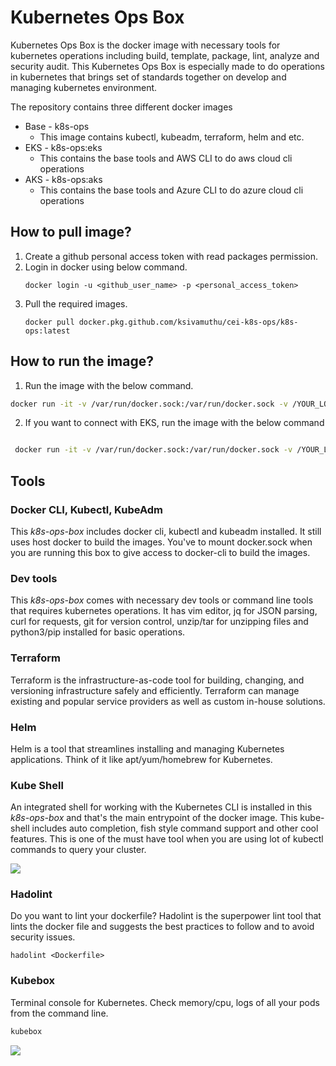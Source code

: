 # Kubernetes Ops Box

Kubernetes Ops Box is the docker image with necessary tools for kubernetes operations including build, template, package, lint, analyze and security audit. This Kubernetes Ops Box is especially made to do operations in kubernetes that brings set of standards together on develop and managing kubernetes environment.

The repository contains three different docker images

* Base - k8s-ops
    * This image contains kubectl, kubeadm, terraform, helm and etc.
* EKS - k8s-ops:eks
    * This contains the base tools and AWS CLI to do aws cloud cli operations
* AKS - k8s-ops:aks
    * This contains the base tools and Azure CLI to do azure cloud cli operations

## How to pull image?

1. Create a github personal access token with read packages permission.
2. Login in docker using below command.
   ```
   docker login -u <github_user_name> -p <personal_access_token>
   ```
3. Pull the required images.
   ```
   docker pull docker.pkg.github.com/ksivamuthu/cei-k8s-ops/k8s-ops:latest
   ```

## How to run the image?

1. Run the image with the below command.

 ```bash
 docker run -it -v /var/run/docker.sock:/var/run/docker.sock -v /YOUR_LOCAL_FOLDER/.kube:/root/.kube docker.pkg.github.com/ksivamuthu/cei-k8s-ops/k8s-ops:latest
 ```
 
2. If you want to connect with EKS, run the image with the below command

```bash

 docker run -it -v /var/run/docker.sock:/var/run/docker.sock -v /YOUR_LOCAL_FOLDER/.kube:/root/.kube -v /YOUR_LOCAL_FOLDER/.aws:/root/.aws docker.pkg.github.com/ksivamuthu/cei-k8s-ops/k8s-ops-eks:latest
```

## Tools

### Docker CLI, Kubectl, KubeAdm

This *k8s-ops-box* includes docker cli, kubectl and kubeadm installed. It still uses host docker to build the images. You've to mount docker.sock when you are running this box to give access to docker-cli to build the images.

### Dev tools

This *k8s-ops-box* comes with necessary dev tools or command line tools that requires kubernetes operations. It has vim editor, jq for JSON parsing, curl for requests, git for version control, unzip/tar for unzipping files and python3/pip installed for basic operations.

### Terraform

Terraform is the infrastructure-as-code tool for building, changing, and versioning infrastructure safely and efficiently. Terraform can manage existing and popular service providers as well as custom in-house solutions.

### Helm

Helm is a tool that streamlines installing and managing Kubernetes applications. Think of it like apt/yum/homebrew for Kubernetes.

### Kube Shell

An integrated shell for working with the Kubernetes CLI is installed in this *k8s-ops-box* and that's the main entrypoint of the docker image. This kube-shell includes auto completion, fish style command support and other cool features. This is one of the must have tool when you are using lot of kubectl commands to query your cluster.

![](https://camo.githubusercontent.com/6dd81f81976c3abf550dddbed8dcc1fa93d86595/687474703a2f2f692e696d6775722e636f6d2f6466656c6b4b722e676966)

### Hadolint

Do you want to lint your dockerfile? Hadolint is the superpower lint tool that lints the docker file and suggests the best practices to follow and to avoid security issues.

```
hadolint <Dockerfile>
```

### Kubebox

Terminal console for Kubernetes. Check memory/cpu, logs of all your pods from the command line.

```bash
kubebox
```
![](https://camo.githubusercontent.com/f657bda0847eeaf09459f6d3c045af177f6c6f28/68747470733a2f2f6173746566616e757474692e6769746875622e696f2f6b756265626f782f6b756265626f782e737667)



